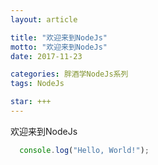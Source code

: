 ```yaml
---
layout: article

title: "欢迎来到NodeJs"
motto: "欢迎来到NodeJs"
date: 2017-11-23

categories: 胖酒学NodeJs系列
tags: NodeJs

star: +++
---
```


欢迎来到NodeJs

```javascript
  console.log("Hello, World!");
```
